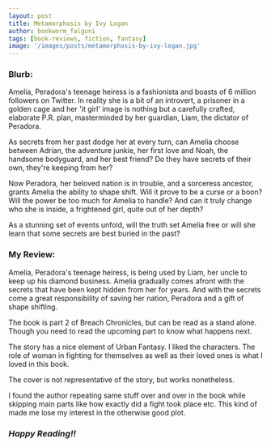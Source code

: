 ```yaml
---
layout: post
title: Metamorphosis by Ivy Logan
author: bookworm_falguni
tags: [book-reviews, fiction, fantasy]
image: '/images/posts/metamorphosis-by-ivy-logan.jpg'
---
```

### **Blurb:**
Amelia, Peradora's teenage heiress is a fashionista and boasts of 6 million followers on Twitter. In reality she is a bit of an introvert, a prisoner in a golden cage and her 'it girl' image is nothing but a carefully crafted, elaborate P.R. plan, masterminded by her guardian, Liam, the dictator of Peradora.

As secrets from her past dodge her at every turn, can Amelia choose between Adrian, the adventure junkie, her first love and Noah, the handsome bodyguard, and her best friend? Do they have secrets of their own, they're keeping from her?

Now Peradora, her beloved nation is in trouble, and a sorceress ancestor, grants Amelia the ability to shape shift. Will it prove to be a curse or a boon? Will the power be too much for Amelia to handle? And can it truly change who she is inside, a frightened girl, quite out of her depth?

As a stunning set of events unfold, will the truth set Amelia free or will she learn that some secrets are best buried in the past?

### **My Review:**
Amelia, Peradora's teenage heiress, is being used by Liam, her uncle to keep up his diamond business. 
Amelia gradually comes afront with the secrets that have been kept hidden from her for years. And with the secrets come a great responsibility of saving her nation, Peradora and a gift of shape shifting.

The book is part 2 of Breach Chronicles, but can be read as a stand alone. Though you need to read the upcoming part to know what happens next.

The story has a nice element of Urban Fantasy. I liked the characters. The role of woman in fighting for themselves as well as their loved ones is what I loved in this book.

The cover is not representative of the story, but works nonetheless.

I found the author repeating same stuff over and over in the book while skipping main parts like how exactly did a fight took place etc. This kind of made me lose my interest in the otherwise good plot.

### ***Happy Reading!!***
